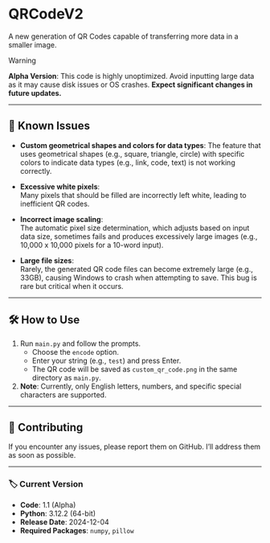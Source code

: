 # QRCodeV2
A new generation of QR Codes capable of transferring more data in a smaller image.

> [!WARNING]
> **Alpha Version**: This code is highly unoptimized. Avoid inputting large data as it may cause disk issues or OS crashes. **Expect significant changes in future updates.**

---

## 🚩 Known Issues
- **Custom geometrical shapes and colors for data types**: 
  The feature that uses geometrical shapes (e.g., square, triangle, circle) with specific colors to indicate data types (e.g., link, code, text) is not working correctly.

- **Excessive white pixels**:  
  Many pixels that should be filled are incorrectly left white, leading to inefficient QR codes.

- **Incorrect image scaling**:  
  The automatic pixel size determination, which adjusts based on input data size, sometimes fails and produces excessively large images (e.g., 10,000 x 10,000 pixels for a 10-word input).

- **Large file sizes**:  
  Rarely, the generated QR code files can become extremely large (e.g., 33GB), causing Windows to crash when attempting to save. This bug is rare but critical when it occurs.

---

## 🛠️ How to Use
1. Run `main.py` and follow the prompts.
   - Choose the `encode` option.
   - Enter your string (e.g., `test`) and press Enter.
   - The QR code will be saved as `custom_qr_code.png` in the same directory as `main.py`.
2. **Note**: Currently, only English letters, numbers, and specific special characters are supported.

---

## 🤝 Contributing
If you encounter any issues, please report them on GitHub. I’ll address them as soon as possible.

---

### 🏷️ Current Version
- **Code**: 1.1 (Alpha)
- **Python**: 3.12.2 (64-bit)
- **Release Date**: 2024-12-04
- **Required Packages**: `numpy`, `pillow`
